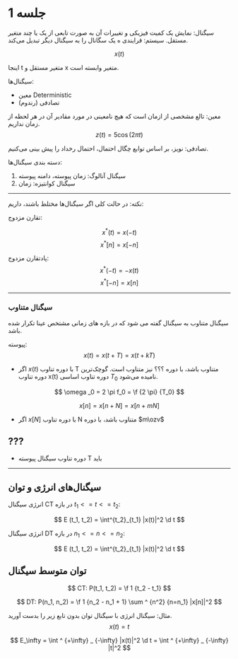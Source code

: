 # جلسه 1

سیگنال: نمایش یک کمیت فیزیکی و تغییرات آن به صورت تابعی از یک یا چند متغیر مستقل.
سیستم: قرایندی ه یک سگانال را به سیگنال دیگر تبدیل می‌کند.


$$
x(t)
$$

اینجا t متغیر مستقل و x متغیر وابسته است.


سیگنال‌ها:
- معین Deterministic
- تصادفی (رندوم)

معین: تالع مشخصی از ازمان است که هیچ نامعینی در مورد مقادیر آن در هر لحظه از زمان نداریم.
$$
z(t) = 5\cos{(2\pi t)}
$$

تصادفی: نویز، بر اساس توابع چگال احتمال، احتمال رخداد را پیش بینی می‌کنیم.

دسته بندی سیگنال‌ها:
1. سیگنال آنالوگ: زمان پیوسته، دامنه پیوسته
2. سیگنال کوانتیزه: زمان

---

نکته: در حالت کلی اگر سیگنال‌ها مختلط باشند، داریم:

تقارن مزدوج:

$$ x^*(t) = x(-t) $$
$$ x^*[n] = x[-n] $$

پادتقارن مزدوج:
$$ x^*(-t) = -x(t) $$
$$ x^*[-n] = x[n] $$

---

### سیگنال متناوب

سیگنال متناوب به سیگنال گفته می شود که در بازه های زمانی مشتخص عینا تکرار شده باشد.

پیوسته:
$$x(t) = x(t+T) = x(t+kT)$$

- اگر $x(t)$ با دوره تناوب T متناوب باشد، با دوره ؟؟؟ نیز متناوب است. گوچک‌ترین دوره تناوب x(t) دوره تناوب اساسی $T_0$ نامیده می‌شود.

$$
\omega _0 = 2 \pi f_0 = \f {2 \pi} {T_0}
$$

$$
x[n] = x[n+N] = x[n+mN]
$$

- اگر $x[N]$ با دوره تناوب N متناوب باشد، با دوره $m\ozv$

???
---

- دوره تناوب سیگنال پیوسته T باید

---

## سیگنال‌های انرژی و توان
انرژی سیگنال CT در بازه $t_1 <= t <=t_2$:

$$
E (t_1, t_2) = \int^{t_2}_{t_1} |x(t)|^2 \d t
$$

انرژی سیگنال DT در بازه $n_1 <= n <=n_2$:

$$
E (t_1, t_2) = \int^{t_2}_{t_1} |x(t)|^2 \d t
$$

## توان متوسط سیگنال

$$
CT: P(t_1, t_2) = \f 1 {t_2 - t_1}
$$

$$
DT: P(n_1, n_2) = \f 1 {n_2 - n_1 + 1} \sum ^ {n^2} {n=n_1} |x[n]|^2
$$

مثال: سیگنال انرژی با سیگنال توان بدون تابع زیر را بدست آورید.
$$
x(t) = t
$$

$$
E_\infty = \int ^ {+\infty} _ {-\infty} |x(t)|^2 \d t = \int ^ {+\infty} _ {-\infty} |t|^2
$$